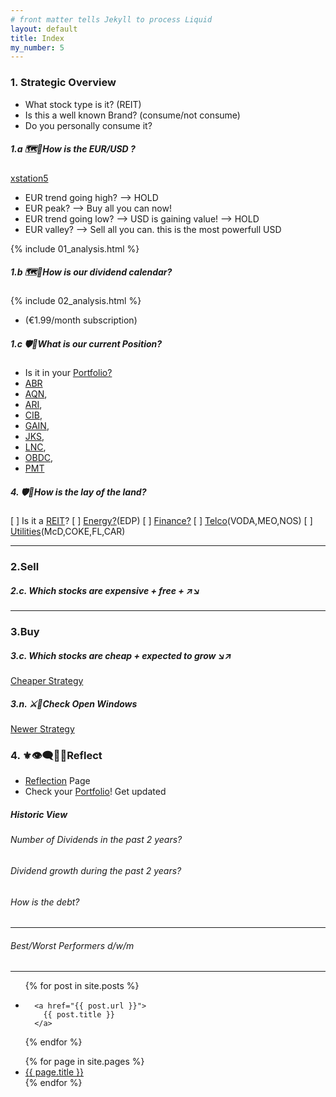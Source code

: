 ```yaml
---
# front matter tells Jekyll to process Liquid
layout: default
title: Index
my_number: 5
---
```


<!-- 
1. Strategic Overview - Where am I?
2. Sell to gain capital
3. Buy to invest
4. Reflect
-->
### 1. Strategic Overview

- What stock type is it? (REIT)
- Is this a well known Brand? (consume/not consume)
- Do you personally consume it?

##### 1.a 🗺️👀How is the EUR/USD ?
<a target="_blank" href="https://xstation5.xtb.com/">xstation5</a>
<ul>
  <li>EUR trend going high? --> HOLD</li>
  <li>EUR peak? --> Buy all you can now!</li>
  <li>EUR trend going low? --> USD is gaining value! --> HOLD</li>
  <li>EUR valley? --> Sell all you can. this is the most powerfull USD</li>
</ul>
{% include 01_analysis.html %}

##### 1.b 🗺️📅How is our dividend calendar?
{% include 02_analysis.html %}
- (€1.99/month subscription)

##### 1.c 🛡️🐉What is our current Position?

- Is it in your <a target="_blank" href="/mike/ss/my_selection.ss">Portfolio?
 - <a target="_blank" href="/mike/v/ABR.v">ABR</a>
 - <a target="_blank" href="/mike/v/AQN.v">AQN</a>,
 - <a target="_blank" href="/mike/v/ARI.v">ARI</a>,
 - <a target="_blank" href="/mike/v/CIB.v">CIB</a>,
 - <a target="_blank" href="/mike/v/GAIN.v">GAIN</a>,
 - <a target="_blank" href="/mike/v/JKS.v">JKS</a>,
 - <a target="_blank" href="/mike/v/LNC.v">LNC</a>,
 - <a target="_blank" href="/mike/v/OBDC.v">OBDC</a>,
 - <a target="_blank" href="/mike/v/PMT.v">PMT</a>

##### 4. 🛡️🐉How is the lay of the land?
[ ] Is it a <a target="_blank" href="/mike/ss/real_estate.ss">REIT</a>?
[ ] <a target="_blank" href="/mike/ss/energy.ss">Energy?</a>(EDP)
[ ] <a target="_blank" href="/mike/ss/finance.ss">Finance?</a>
[ ] <a target="_blank" href="/mike/ss/telecommunications.ss">Telco</a>(VODA,MEO,NOS)
[ ] <a target="_blank" href="/mike/ss/utilities.ss">Utilities</a>(McD,COKE,FL,CAR)

---

### 2.Sell
##### 2.c. Which stocks are expensive + free + ↗️↘️

---

<!-- section -->
### 3.Buy

##### 3.c. Which stocks are cheap + expected to grow ↘️↗️
<p><a target="_blank" href="/mike/current_windows_cheaper">Cheaper Strategy</a></p>

##### 3.n. ⚔️🏰Check Open Windows
<p><a target="_blank" href="/mike/current_windows_newer">Newer Strategy</a></p>

### 4. ⚜️👁️‍🗨️💬➿Reflect
<ul>
  <li><a target="_blank" href="/mike/i_reflect">Reflection</a> Page</li>
  <li>Check your <a target="_blank" href="/mike/ss/my_selection.ss">Portfolio</a>! Get updated</li>
</ul>

<h5>Historic View</h5>
<h6>Number of Dividends in the past 2 years?</h6>
<h6>Dividend growth during the past 2 years?</h6>

<h6>How is the debt?</h6>

-------------------------------------------

<h6>Best/Worst Performers d/w/m</h6>

-------------------------------------------

<ul>
{% for post in site.posts %}
  <li>
    
      <a href="{{ post.url }}">
        {{ post.title }}
      </a>
    
  </li>
{% endfor %}
</ul>
<ul>
{% for page in site.pages %}
  <li>
      <a href="{{ page.url }}">
        {{ page.title }}
      </a>
  </li>
{% endfor %}
</ul>
